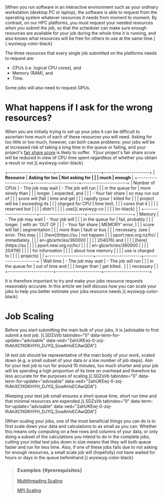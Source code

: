 [When you run software in an interactive environment such as your
ordinary workstation (desktop PC or laptop), the software is able to
request from the operating system whatever resources it needs from
moment to moment. By contrast, on our HPC platforms, you must request
your needed resources *when you submit the job*, so that the scheduler
can make sure enough resources are available for your job during the
whole time it is running, and also knows what resources will be free for
others to use at the same time.]{.wysiwyg-color-black}

The three resources that every single job submitted on the platforms
needs to request are:

-   CPUs (i.e. logical CPU cores), and
-   Memory (RAM), and
-   Time.

Some jobs will also need to request GPUs.

What happens if I ask for the wrong resources?
==============================================

When you are initially trying to set up your jobs it can be difficult to
ascertain how much of each of these resources you will need. Asking for
too little or too much, however, can both cause problems: your jobs will
be at increased risk of taking a long time in the queue or failing, and
your project\'s [fair share
score](https://support.nesi.org.nz/hc/en-gb/articles/360000743536) is
likely to suffer.  Y[our project\'s fair share score will be reduced in
view of CPU time spent regardless of whether you obtain a result or
not.]{.wysiwyg-color-black} 

+-----------------------+-----------------------+-----------------------+
| **Resource**          | **Asking for too      | **Not asking for      |
|                       | much**                | enough**              |
+-----------------------+-----------------------+-----------------------+
| Number of CPUs        | -   The job may wait  | -   The job will run  |
|                       |     in the queue for  |     more slowly than  |
|                       |     longer.           |     expected, and     |
|                       | -   Your fair share   |     so may run out of |
|                       |     score will [fall  |     time and get      |
|                       |     rapidly (your     |     killed for        |
|                       |     project will be   |     exceeding its     |
|                       |     charged for CPU   |     time limit.       |
|                       |     cores that it     |                       |
|                       |     reserved but      |                       |
|                       |     didn\'t           |                       |
|                       |     use)]{.wysiwyg-co |                       |
|                       | lor-black}            |                       |
+-----------------------+-----------------------+-----------------------+
| Memory                | -   The job may wait  | -   Your job will     |
|                       |     in the queue for  |     fail, probably    |
|                       |     longer.           |     with an \'OUT OF  |
|                       | -   Your fair share   |     MEMORY\' error,   |
|                       |     score will fall   |     segmentation      |
|                       |     more than         |     fault or bus      |
|                       |     necessary. (see   |     error. This may   |
|                       |     [here](https://su |     not happen        |
|                       | pport.nesi.org.nz/hc/ |     immediately.      |
|                       | en-gb/articles/360000 |                       |
|                       | 204076) and           |                       |
|                       |     [here](https://su |                       |
|                       | pport.nesi.org.nz/hc/ |                       |
|                       | en-gb/articles/360000 |                       |
|                       | 204116)               |                       |
|                       |     for information   |                       |
|                       |     about how memory  |                       |
|                       |     use is charged to |                       |
|                       |     projects)         |                       |
+-----------------------+-----------------------+-----------------------+
| Wall time             | -   The job may wait  | -   The job will run  |
|                       |     in the queue for  |     out of time and   |
|                       |     longer than       |     get killed.       |
|                       |     necessary         |                       |
+-----------------------+-----------------------+-----------------------+

It is therefore important to try and make your jobs resource requests
reasonably accurate. In this article we [will discuss how you can scale
your jobs to help you better estimate your jobs resource
needs.]{.wysiwyg-color-black}

Job Scaling
===========

Before you start submitting the main bulk of your jobs, it is [advisable
to first submit a *test job*. ]{.SDZsVb tabindex="0"
data-term-for-update="advisable"
data-ved="2ahUKEwj-0-zoj-fhAhXCfX0KHYH_DJYQ_SowAHoECAwQDA"}

[A test job should be representative of the main body of your work,
scaled down (e.g. a small subset of your data or a low number of job
steps). Aim for your test job to run for around 10 minutes, too much
shorter and your job will be spending a high proportion of its time on
overhead and therefore be less accurate for the purposes of
scaling.]{.SDZsVb tabindex="0" data-term-for-update="advisable"
data-ved="2ahUKEwj-0-zoj-fhAhXCfX0KHYH_DJYQ_SowAHoECAwQDA"}

[Keeping your test job small ensures a short queue time, short run time
and that minimal resources are expended.]{.SDZsVb tabindex="0"
data-term-for-update="advisable"
data-ved="2ahUKEwj-0-zoj-fhAhXCfX0KHYH_DJYQ_SowAHoECAwQDA"}

[When scaling your jobs, one of the most beneficial things you can do is
to first scale down your data and calculations to as small as you can.
Whether this means only computing on a few rows and columns of your
data, or only doing a subset of the calculations you intend to do in the
complete jobs, cutting your initial test jobs down in size means that
they will both queue faster and run for less time. Also, if one of these
jobs fails due to not asking for enough resources, a small scale job
will (hopefully) not have waited for hours or days in the queue
beforehand.]{.wysiwyg-color-black}

> ### Examples {#prerequisites}
>
> [Multithreading
> Scaling](https://support.nesi.org.nz/hc/en-gb/articles/360001173895)
>
> [MPI
> Scaling](https://support.nesi.org.nz/hc/en-gb/articles/360001173875)
